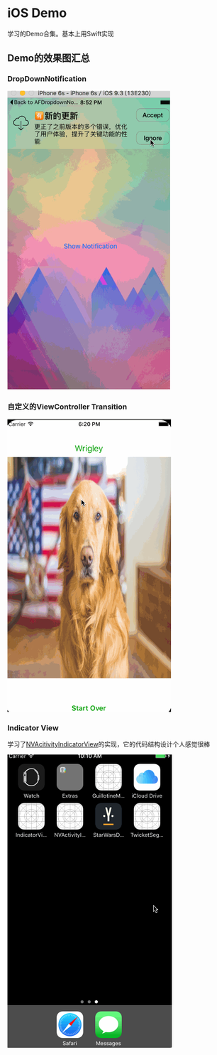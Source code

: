 # iOS Demo

学习的Demo合集。基本上用Swift实现

## Demo的效果图汇总

### DropDownNotification

![preview](DropDownNotification/preview.gif)

### 自定义的ViewController Transition

![preview](GuessPet/preview.gif)

### Indicator View

学习了[NVAcitivityIndicatorView](https://github.com/ninjaprox/NVActivityIndicatorView)的实现，它的代码结构设计个人感觉很棒

![preview](IndicatorViewDemo/preview.gif)
